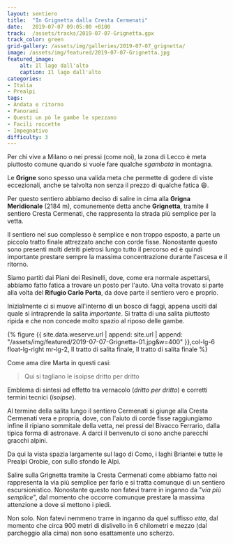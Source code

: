 ```yaml
---
layout: sentiero
title:  "In Grignetta dalla Cresta Cermenati"
date:   2019-07-07 09:05:00 +0100
track:  /assets/tracks/2019-07-07-Grignetta.gpx
track_color: green
grid-gallery: /assets/img/galleries/2019-07-07_grignetta/
image: /assets/img/featured/2019-07-07-Grignetta.jpg
featured_image:
    alt: Il lago dall'alto
    caption: Il lago dall'alto
categories:
- Italia
- Prealpi
tags:
- Andata e ritorno
- Panorami
- Questi un pò le gambe le spezzano
- Facili roccette
- Impegnativo
difficulty: 3
---
```


Per chi vive a Milano o nei pressi (come noi), la zona di Lecco è meta piuttosto comune quando si vuole fare qualche _sgambata_ in montagna.

Le **Grigne** sono spesso una valida meta che permette di godere di viste eccezionali, anche se talvolta non senza il prezzo di qualche fatica :smile:.

Per questo sentiero abbiamo deciso di salire in cima alla **Grigna Meridionale** (2184 m), comunemente detta anche **Grignetta**, tramite il sentiero Cresta Cermenati, che rappresenta la strada più semplice per la vetta.

Il sentiero nel suo complesso è semplice e non troppo esposto, a parte un piccolo tratto finale attrezzato anche con corde fisse. Nonostante questo sono presenti molti detriti pietrosi lungo tutto il percorso ed è quindi importante prestare sempre la massima concentrazione durante l'ascesa e il ritorno.

Siamo partiti dai Piani dei Resinelli, dove, come era normale aspettarsi, abbiamo fatto fatica a trovare un posto per l'auto. Una volta trovato si parte alla volta del **Rifugio Carlo Porta**, da dove parte il sentiero vero e proprio.

Inizialmente ci si muove all'interno di un bosco di faggi, appena usciti dal quale si intraprende la salita _importante_. Si tratta di una salita piuttosto ripida e che non concede molto spazio al riposo delle gambe.

{% figure {{ site.data.weserve.url | append: site.url | append: "/assets/img/featured/2019-07-07-Grignetta-01.jpg&w=400" }},col-lg-6 float-lg-right mr-lg-2, Il tratto di salita finale, Il tratto di salita finale %}

Come ama dire Marta in questi casi:
> Qui si tagliano le isoipse dritto per dritto

Emblema di sintesi ad effetto tra vernacolo (_dritto per dritto_) e corretti termini tecnici (_isoipse_).

Al termine della salita lungo il sentiero Cermenati si giunge alla Cresta Cermenati vera e propria, dove, con l'aiuto di corde fisse raggiungiamo infine il ripiano sommitale della vetta, nei pressi del Bivacco Ferrario, dalla tipica forma di astronave. A darci il benvenuto ci sono anche parecchi gracchi alpini.

Da qui la vista spazia largamente sul lago di Como, i laghi Briantei e tutte le Prealpi Orobie, con sullo sfondo le Alpi.

Salire sulla Grignetta tramite la Cresta Cermenati come abbiamo fatto noi rappresenta la via più semplice per farlo e si tratta comunque di un sentiero escursionistico. Nonostante questo non fatevi trarre in inganno da "_via più semplice_", dal momento che occorre comunque prestare la massima attenzione a dove si mettono i piedi.

Non solo. Non fatevi nemmeno trarre in inganno da quel suffisso _etta_, dal momento che circa 900 metri di dislivello in 6 chilometri e mezzo (dal parcheggio alla cima) non sono esattamente uno scherzo.
